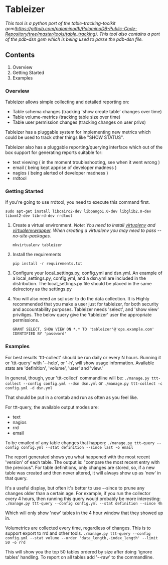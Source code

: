 # Tableizer
*This tool is a python port of the table-tracking-toolkit gem(https://github.com/palominodb/PalominoDB-Public-Code-Repository/tree/master/tools/table_tracking). This tool also contains a port of the pdb-dsn gem which is being used to parse the pdb-dsn file.*

## Contents

1. Overview
2. Getting Started
3. Examples

### Overview

Tableizer allows simple collecting and detailed reporting on:
- Table schema changes (tracking 'show create table' changes over time)
- Table volume-metrics (tracking table size over time)
- Table user permission changes (tracking changes on user privs)

Tableizer has a pluggable system for implementing new metrics which could be used to track other things like "SHOW STATUS".

Tableizer also has a pluggable reporting/querying interface which out of the box support for generating reports suitable for:
- text viewing ( in the moment troubleshooting, see when it went wrong )
- email ( being kept apprise of developer madness )
- nagios ( being alerted of developer madness )
- rrdtool

### Getting Started

If you're going to use rrdtool, you need to execute this command first.

`sudo apt-get install libcairo2-dev libpango1.0-dev libglib2.0-dev libxml2-dev librrd-dev rrdtool`

1. Create a virtual environment. *Note: You need to install [virtualenv](https://pypi.python.org/pypi/virtualenv) and [virtualenvwrapper](http://virtualenvwrapper.readthedocs.org/en/latest/). When creating a virtualenv you may need to pass --no-site-packages.*

    `mkvirtualenv tableizer`
    
2. Install the requirements

    `pip install -r requirements.txt`
    
3. Configure your local_settings.py, config.yml and dsn.yml. An example of a local_settings.py, config.yml, and a dsn.yml are included in the distribution. The local_settings.py file should be placed in the same deirectory as the settings.py

4. You will also need an sql user to do the data collection. It is Highly recommended that you make a user just for tableizer, for both security and accountability purposes. Tableizer needs 'select', and 'show view' priviliges. The below query give the 'tableizer' user the appropriate permissions.

   `GRANT SELECT, SHOW VIEW ON *.* TO 'tableizer'@'ops.example.com' IDENTIFIED BY 'password'`
   
### Examples
For best results 'ttt-collect' should be run daily or every N hours. Running it or 'ttt-query' with '--help', or '-h', will show usage information. Available stats are 'definition', 'volume', 'user' and 'view.'

In general, though, your 'ttt-collect' commandline will be:
    `./manage.py ttt-collect --config config.yml --dsn dsn.yml`
    or
    `./manage.py ttt-collect -c config.yml -d dsn.yml`

That should be put in a crontab and run as often as you feel like.

For ttt-query, the available output modes are:

- text
- nagios
- rrd
- email

To be emailed of any table changes that happen:
    `./manage.py ttt-query --config config.yml --stat definition --since last -o email`

The report generated shows you what happened with the most recent 'version'  of each table. The output is: "compare the most recent entry with the previous". For table definitions, only changes are stored, so, if a new table was created and then never altered, it will always show up as 'new' in that query.

It's a useful display, but often it's better to use --since to prune any changes older than a certain age. For example, if you run the collector every 4 hours, then running this query would probably be more interesting:
    `./manage.py ttt-query --config config.yml --stat definition --since 4h`
    
Which will only show 'new' tables in the 4 hour window that they showed up in.

Volumetrics are collected every time, regardless of changes. This is to support export to rrd and other tools.
    `./manage.py ttt-query --config config.yml --stat volume --order 'data_length,-index_length' --limit 50 -o rrd`
    
This will show you the top 50 tables ordered by size after doing 'ignore tables' handling. To report on all tables add '--raw' to the commandline.
    
